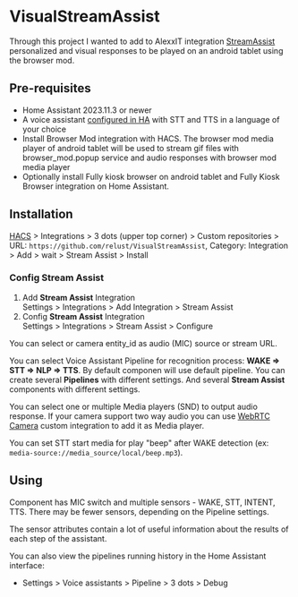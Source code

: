 # VisualStreamAssist
Through this project I wanted to add to AlexxIT integration  [StreamAssist](https://github.com/AlexxIT/StreamAssist) personalized and visual responses to be played on an android tablet using the browser mod.

## Pre-requisites

- Home Assistant 2023.11.3 or newer
- A voice assistant [configured in HA](https://my.home-assistant.io/redirect/voice_assistants/) with STT and TTS in a language of your choice
- Install Browser Mod integration with HACS. The browser mod media player of android tablet will be used to stream gif files with browser_mod.popup service and audio responses with browser mod media player
- Optionally install Fully kiosk browser on android tablet and Fully Kiosk Browser integration on Home Assistant.

## Installation

[HACS](https://hacs.xyz/) > Integrations > 3 dots (upper top corner) > Custom repositories > URL: `https://github.com/relust/VisualStreamAssist`, Category: Integration > Add > wait > Stream Assist > Install

### Config Stream Assist

1. Add **Stream Assist** Integration  
   Settings > Integrations > Add Integration > Stream Assist
2. Config **Stream Assist** Integration  
   Settings > Integrations > Stream Assist > Configure

You can select or camera entity_id as audio (MIC) source or stream URL.

You can select Voice Assistant Pipeline for recognition process: **WAKE => STT => NLP => TTS**. By default componen will use default pipeline. You can create several **Pipelines** with different settings. And several **Stream Assist** components with different settings.

You can select one or multiple Media players (SND) to output audio response. If your camera support two way audio you can use [WebRTC Camera](https://github.com/AlexxIT/WebRTC#stream-to-camera) custom integration to add it as Media player.

You can set STT start media for play "beep" after WAKE detection (ex: `media-source://media_source/local/beep.mp3`).

## Using

Component has MIC switch and multiple sensors - WAKE, STT, INTENT, TTS. There may be fewer sensors, depending on the Pipeline settings.

The sensor attributes contain a lot of useful information about the results of each step of the assistant.

You can also view the pipelines running history in the Home Assistant interface:

- Settings > Voice assistants > Pipeline > 3 dots > Debug
